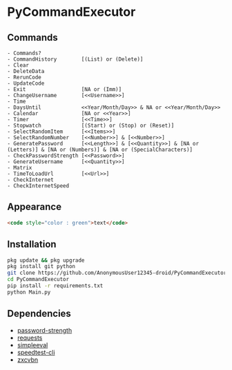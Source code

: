 # PyCommandExecutor

## Commands

```plain
- Commands?
- CommandHistory        [(List) or (Delete)]
- Clear
- DeleteData
- RerunCode
- UpdateCode
- Exit                  [NA or (Imm)]
- ChangeUsername        [<<Username>>]
- Time
- DaysUntil             <<Year/Month/Day>> & NA or <<Year/Month/Day>>
- Calendar              [NA or <<Year>>]
- Timer                 [<<Time>>]
- Stopwatch             [(Start) or (Stop) or (Reset)]
- SelectRandomItem      [<<Items>>]
- SelectRandomNumber    [<<Number>>] & [<<Number>>]
- GeneratePassword      [<<Length>>] & [<<Quantity>>] & [NA or (Letters)] & [NA or (Numbers)] & [NA or (SpecialCharacters)]
- CheckPasswordStrength [<<Password>>]
- GenerateUsername      [<<Quantity>>]
- Matrix
- TimeToLoadUrl         [<<Url>>]
- CheckInternet
- CheckInternetSpeed
```

## Appearance

```markdown
<code style="color : green">text</code>
```

## Installation

```bash
pkg update && pkg upgrade
pkg install git python
git clone https://github.com/AnonymousUser12345-droid/PyCommandExecutor
cd PyCommandExecutor
pip install -r requirements.txt
python Main.py
```

## Dependencies

- [password-strength](https://pypi.org/project/password-strength/)
- [requests](https://pypi.org/project/requests/)
- [simpleeval](https://pypi.org/project/simpleeval/)
- [speedtest-cli](https://pypi.org/project/speedtest-cli/)
- [zxcvbn](https://pypi.org/project/zxcvbn/)

